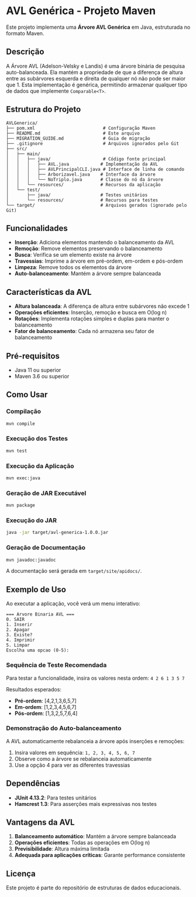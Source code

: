 # AVL Genérica - Projeto Maven

Este projeto implementa uma **Árvore AVL Genérica** em Java, estruturada no formato Maven.

## Descrição

A Árvore AVL (Adelson-Velsky e Landis) é uma árvore binária de pesquisa auto-balanceada. Ela mantém a propriedade de que a diferença de altura entre as subárvores esquerda e direita de qualquer nó não pode ser maior que 1. Esta implementação é genérica, permitindo armazenar qualquer tipo de dados que implemente `Comparable<T>`.

## Estrutura do Projeto

```
AVLGenerica/
├── pom.xml                          # Configuração Maven
├── README.md                        # Este arquivo
├── MIGRATION_GUIDE.md               # Guia de migração
├── .gitignore                       # Arquivos ignorados pelo Git
├── src/
│   ├── main/
│   │   ├── java/                    # Código fonte principal
│   │   │   ├── AVL.java            # Implementação da AVL
│   │   │   ├── AVLPrincipalCLI.java # Interface de linha de comando
│   │   │   ├── Arborizavel.java    # Interface da árvore
│   │   │   └── NoTriplo.java       # Classe do nó da árvore
│   │   └── resources/              # Recursos da aplicação
│   └── test/
│       ├── java/                   # Testes unitários
│       └── resources/              # Recursos para testes
└── target/                         # Arquivos gerados (ignorado pelo Git)
```

## Funcionalidades

- **Inserção**: Adiciona elementos mantendo o balanceamento da AVL
- **Remoção**: Remove elementos preservando o balanceamento
- **Busca**: Verifica se um elemento existe na árvore
- **Travessias**: Imprime a árvore em pré-ordem, em-ordem e pós-ordem
- **Limpeza**: Remove todos os elementos da árvore
- **Auto-balanceamento**: Mantém a árvore sempre balanceada

## Características da AVL

- **Altura balanceada**: A diferença de altura entre subárvores não excede 1
- **Operações eficientes**: Inserção, remoção e busca em O(log n)
- **Rotações**: Implementa rotações simples e duplas para manter o balanceamento
- **Fator de balanceamento**: Cada nó armazena seu fator de balanceamento

## Pré-requisitos

- Java 11 ou superior
- Maven 3.6 ou superior

## Como Usar

### Compilação

```bash
mvn compile
```

### Execução dos Testes

```bash
mvn test
```

### Execução da Aplicação

```bash
mvn exec:java
```

### Geração de JAR Executável

```bash
mvn package
```

### Execução do JAR

```bash
java -jar target/avl-generica-1.0.0.jar
```

### Geração de Documentação

```bash
mvn javadoc:javadoc
```

A documentação será gerada em `target/site/apidocs/`.

## Exemplo de Uso

Ao executar a aplicação, você verá um menu interativo:

```
=== Arvore Binaria AVL ===
0. SAIR
1. Inserir
2. Apagar
3. Existe?
4. Imprimir
5. Limpar
Escolha uma opcao (0-5):
```

### Sequência de Teste Recomendada

Para testar a funcionalidade, insira os valores nesta ordem: `4 2 6 1 3 5 7`

Resultados esperados:
- **Pré-ordem**: [4,2,1,3,6,5,7]
- **Em-ordem**: [1,2,3,4,5,6,7]
- **Pós-ordem**: [1,3,2,5,7,6,4]

### Demonstração do Auto-balanceamento

A AVL automaticamente rebalanceia a árvore após inserções e remoções:

1. Insira valores em sequência: `1, 2, 3, 4, 5, 6, 7`
2. Observe como a árvore se rebalanceia automaticamente
3. Use a opção 4 para ver as diferentes travessias

## Dependências

- **JUnit 4.13.2**: Para testes unitários
- **Hamcrest 1.3**: Para asserções mais expressivas nos testes

## Vantagens da AVL

1. **Balanceamento automático**: Mantém a árvore sempre balanceada
2. **Operações eficientes**: Todas as operações em O(log n)
3. **Previsibilidade**: Altura máxima limitada
4. **Adequada para aplicações críticas**: Garante performance consistente

## Licença

Este projeto é parte do repositório de estruturas de dados educacionais. 